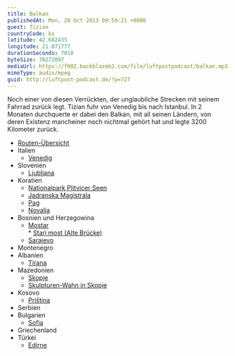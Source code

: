 ```yaml
---
title: Balkan
publishedAt: Mon, 28 Oct 2013 09:59:21 +0000
guest: Tizian
countryCode: ks
latitude: 42.682435
longitude: 21.071777
durationSeconds: 7018
byteSize: 70272097
mediaUrl: https://f002.backblazeb2.com/file/luftpostpodcast/balkan.mp3
mimeType: audio/mpeg
guid: http://luftpost-podcast.de/?p=727
---
```


Noch einer von diesen Verrückten, der unglaubliche Strecken mit seinem Fahrrad zurück legt. Tizian fuhr von Venedig bis nach Istanbul. In 2 Monaten durchquerte er dabei den Balkan, mit all seinen Ländern, von deren Existenz mancheiner noch nichtmal gehört hat und legte 3200 Kilometer zurück.

- [Routen-Übersicht](https://mapsengine.google.com/map/u/0/edit?mid=zGBygW91MfwA.kIYBP3laNPhg)
- Italien
  - [Venedig](http://de.wikipedia.org/wiki/Venedig)
- Slovenien
  - [Ljubljana](http://de.wikipedia.org/wiki/Ljubljana)
- Koratien
  - [Nationalpark Plitvicer Seen](http://de.wikipedia.org/wiki/Plitvicer%5FSeen)
  - [Jadranska Magistrala](http://de.wikipedia.org/wiki/Jadranska%5FMagistrala)
  - [Pag](http://de.wikipedia.org/wiki/Pag)
  - [Novalja](http://de.wikipedia.org/wiki/Novalja)
- Bosnien und Herzegowina
  - [Mostar](http://de.wikipedia.org/wiki/Mostar)  
     \* [Stari most (Alte Brücke)](http://de.wikipedia.org/wiki/Stari%5Fmost)
  - [Sarajevo](http://de.wikipedia.org/wiki/Sarajevo)
- Montenegro
- Albanien
  - [Tirana](http://de.wikipedia.org/wiki/Tirana)
- Mazedonien
  - [Skopje](http://de.wikipedia.org/wiki/Skopje)
  - [Skulpturen-Wahn in Skopje](http://www.tagesschau.de/videoblog/in%5Fwien%5Ffaengt%5Fder%5Fbalkan%5Fan/skopje-statuen100.html)
- Kosovo
  - [Priština](http://de.wikipedia.org/wiki/Pri%C5%A1tina)
- Serbien
- Bulgarien
  - [Sofia](http://de.wikipedia.org/wiki/Sofia)
- Griechenland
- Türkei
  - [Edirne](http://de.wikipedia.org/wiki/Edirne)
